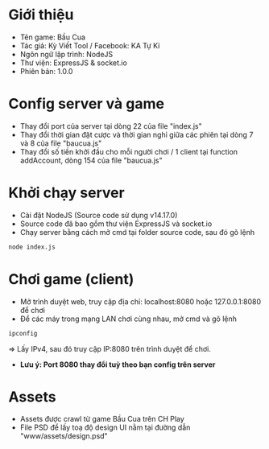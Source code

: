 # Giới thiệu
- Tên game: Bầu Cua
- Tác giả: Kỳ Viết Tool / Facebook: KA Tự Kỉ
- Ngôn ngữ lập trình: NodeJS
- Thư viện: ExpressJS & socket.io
- Phiên bản: 1.0.0

# Config server và game
- Thay đổi port của server tại dòng 22 của file "index.js"
- Thay đổi thời gian đặt cược và thời gian nghỉ giữa các phiên tại dòng 7 và 8 của file "baucua.js"
- Thay đổi số tiền khởi đầu cho mỗi người chơi / 1 client tại function addAccount, dòng 154 của file "baucua.js"

# Khởi chạy server
- Cài đặt NodeJS (Source code sử dụng v14.17.0)
- Source code đã bao gồm thư viện ExpressJS và socket.io
- Chạy server bằng cách mở cmd tại folder source code, sau đó gõ lệnh
```bash
node index.js
```

# Chơi game (client)
- Mở trình duyệt web, truy cập địa chỉ: localhost:8080 hoặc 127.0.0.1:8080 để chơi
- Để các máy trong mạng LAN chơi cùng nhau, mở cmd và gõ lệnh
```bash
ipconfig
```
=> Lấy IPv4, sau đó truy cập IP:8080 trên trình duyệt để chơi.
- **Lưu ý: Port 8080 thay đổi tuỳ theo bạn config trên server**

# Assets
- Assets được crawl từ game Bầu Cua trên CH Play
- File PSD để lấy toạ độ design UI nằm tại đường dẫn "www/assets/design.psd"